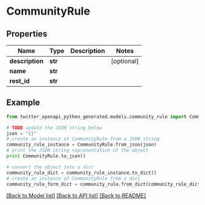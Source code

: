 # CommunityRule


## Properties

Name | Type | Description | Notes
------------ | ------------- | ------------- | -------------
**description** | **str** |  | [optional] 
**name** | **str** |  | 
**rest_id** | **str** |  | 

## Example

```python
from twitter_openapi_python_generated.models.community_rule import CommunityRule

# TODO update the JSON string below
json = "{}"
# create an instance of CommunityRule from a JSON string
community_rule_instance = CommunityRule.from_json(json)
# print the JSON string representation of the object
print CommunityRule.to_json()

# convert the object into a dict
community_rule_dict = community_rule_instance.to_dict()
# create an instance of CommunityRule from a dict
community_rule_form_dict = community_rule.from_dict(community_rule_dict)
```
[[Back to Model list]](../README.md#documentation-for-models) [[Back to API list]](../README.md#documentation-for-api-endpoints) [[Back to README]](../README.md)


